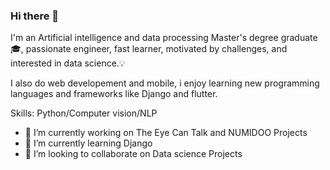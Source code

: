 ### Hi there 👋

I'm an Artificial intelligence and data processing Master's degree graduate :mortar_board:, passionate engineer, fast learner, motivated by challenges, and interested in data science.:bulb:

I also do web developement and mobile, i enjoy learning new programming languages and frameworks like Django and flutter.

Skills: Python/Computer vision/NLP

- 🔭 I’m currently working on The Eye Can Talk and NUMIDOO Projects
- 🌱 I’m currently learning Django
- 👯 I’m looking to collaborate on Data science Projects



<!--
**mahdiBerranem/mahdiBerranem** is a ✨ _special_ ✨ repository because its `README.md` (this file) appears on your GitHub profile.

Here are some ideas to get you started:

- 🔭 I’m currently working on ...
- 🌱 I’m currently learning ...
- 👯 I’m looking to collaborate on ...
- 🤔 I’m looking for help with ...
- 💬 Ask me about ...
- 📫 How to reach me: ...
- 😄 Pronouns: ...
- ⚡ Fun fact: ...

:dart: Tech currently using

[<img alt="alt_text" width="100px" src="https://user-images.githubusercontent.com/51234043/135885429-ea169e47-31a0-4de5-9c17-54bd8ad34d58.png" />](https://www.tensorflow.org/)       [<img alt="alt_text" width="40px" src="https://user-images.githubusercontent.com/51234043/135886284-56a94e69-75f5-4ea4-99e2-e578cacfc776.png" />](https://jupyter.org/)     [<img alt="alt_text" width="50px" src="https://user-images.githubusercontent.com/51234043/135886339-5997eee1-1b83-4fbd-b2a5-1b150148a26e.png" />](https://www.mysql.com/)          [<img alt="alt_text" width="50px" src="https://user-images.githubusercontent.com/51234043/135886058-8a65a4c3-71b6-4e92-aaa0-f90cc135dbe6.png" />](https://git-scm.com/)

-->

